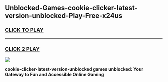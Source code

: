 
## Unblocked-Games-cookie-clicker-latest-version-unblocked-Play-Free-x24us
<h3>
<a href="https://premium76.site?title=cookie-clicker-latest-version-unblocked&ref=21A">CLICK TO PLAY</a></h3>
<hr>

<h3>
<a href="https://premium76.site?title=cookie-clicker-latest-version-unblocked&ref=21A">CLICK 2 PLAY</a>
  
</h3>

<a href="https://premium76.site?title=cookie-clicker-latest-version-unblocked&ref=21A"><img src="https://clearcache.store/games.png"></a>


**cookie-clicker-latest-version-unblocked games unblocked: Your Gateway to Fun and Accessible Online Gaming**
